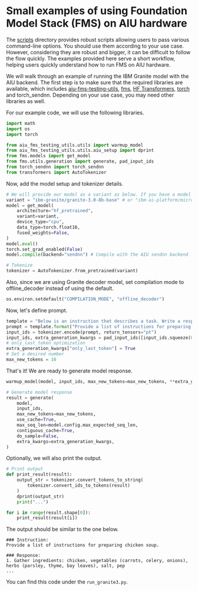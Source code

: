 # Small examples of using Foundation Model Stack (FMS) on AIU hardware

The [scripts](https://github.com/foundation-model-stack/aiu-fms-testing-utils/tree/main/scripts) directory provides robust scripts allowing users to pass various command-line options. You should use them according to your use case. However, considering they are robust and bigger, it can be difficult to follow the flow quickly. The examples provided here serve a short workflow, helping users quickly understand how to run FMS on AIU hardware.

We will walk through an example of running the IBM Granite model with the AIU backend.
The first step is to make sure that the required libraries are available, which includes [aiu-fms-testing-utils](https://github.com/foundation-model-stack/aiu-fms-testing-utils), [fms](https://github.com/foundation-model-stack/foundation-model-stack), [HF Transformers](https://huggingface.co/docs/hub/en/transformers), [torch](https://pytorch.org/get-started/locally/) and torch_sendnn. Depending on your use case, you may need other libraries as well.

For our example code, we will use the following libraries.
```python
import math
import os
import torch

from aiu_fms_testing_utils.utils import warmup_model
from aiu_fms_testing_utils.utils.aiu_setup import dprint
from fms.models import get_model
from fms.utils.generation import generate, pad_input_ids
from torch_sendnn import torch_sendnn
from transformers import AutoTokenizer
```

Now, add the model setup and tokenizer details.
```python
# We will provide our model as a variant as below. If you have a model available locally, you can use model_path variable instead of variant.
variant = "ibm-granite/granite-3.0-8b-base" # or "ibm-ai-platform/micro-g3.3-8b-instruct-1b" etc.
model = get_model(
    architecture="hf_pretrained",
    variant=variant,
    device_type="cpu",
    data_type=torch.float16,
    fused_weights=False,
)
model.eval()
torch.set_grad_enabled(False)
model.compile(backend="sendnn") # Compile with the AIU sendnn backend

# Tokenize
tokenizer = AutoTokenizer.from_pretrained(variant)
```

Also, since we are using Granite decoder model, set compilation mode to offline_decoder instead of using the default.
```python
os.environ.setdefault("COMPILATION_MODE", "offline_decoder")
```

Now, let's define prompt.
```python
template = "Below is an instruction that describes a task. Write a response that appropriately completes the request.\n\n### Instruction:\n{}\n\n### Response:"
prompt = template.format("Provide a list of instructions for preparing chicken soup.")
input_ids = tokenizer.encode(prompt, return_tensors="pt")
input_ids, extra_generation_kwargs = pad_input_ids([input_ids.squeeze(0)], min_pad_length=math.ceil(input_ids.size(1)/64) * 64)
# only_last_token optimization
extra_generation_kwargs["only_last_token"] = True
# Set a desired number
max_new_tokens = 16
```

That's it! We are ready to generate model response.
```python
warmup_model(model, input_ids, max_new_tokens=max_new_tokens, **extra_generation_kwargs)

# Generate model response
result = generate(
    model,
    input_ids,
    max_new_tokens=max_new_tokens,
    use_cache=True,
    max_seq_len=model.config.max_expected_seq_len,
    contiguous_cache=True,
    do_sample=False,
    extra_kwargs=extra_generation_kwargs,
)
```

Optionally, we will also print the output.
```python
# Print output
def print_result(result):
    output_str = tokenizer.convert_tokens_to_string(
        tokenizer.convert_ids_to_tokens(result)
    )
    dprint(output_str)
    print("...")

for i in range(result.shape[0]):
    print_result(result[i])
```

The output should be similar to the one below.
```
### Instruction:
Provide a list of instructions for preparing chicken soup.

### Response:
1. Gather ingredients: chicken, vegetables (carrots, celery, onions), herbs (parsley, thyme, bay leaves), salt, pep
...
```
You can find this code under the `run_granite3.py`. 